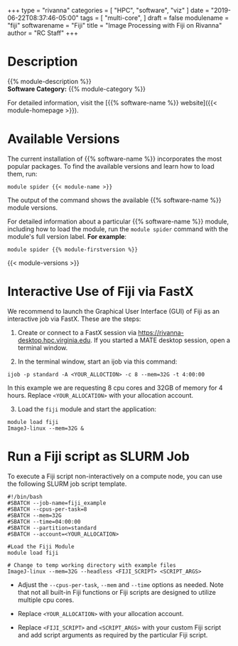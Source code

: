 +++
type = "rivanna"
categories = [
  "HPC",
  "software",
  "viz"
]
date = "2019-06-22T08:37:46-05:00"
tags = [
  "multi-core",
]
draft = false
modulename = "fiji"
softwarename = "Fiji"
title = "Image Processing with Fiji on Rivanna"
author = "RC Staff"
+++

# Description
{{% module-description %}}
<br>
**Software Category:** {{% module-category %}}

For detailed information, visit the [{{% software-name %}} website]({{< module-homepage >}}).

# Available Versions
The current installation of {{% software-name %}} incorporates the most popular packages. To find the available versions and learn how to load them, run:

```
module spider {{< module-name >}}
```

The output of the command shows the available {{% software-name %}} module versions.

For detailed information about a particular {{% software-name %}} module, including how to load the module, run the `module spider` command with the module's full version label. __For example__:
```
module spider {{% module-firstversion %}}
```

{{< module-versions >}}


# Interactive Use of Fiji via FastX

We recommend to launch the Graphical User Interface (GUI) of Fiji as an interactive job via FastX.  These are the steps:

1. Create or connect to a FastX session via https://rivanna-desktop.hpc.virginia.edu. If you started a MATE desktop session, open a terminal window.

2. In the terminal window, start an ijob via this command:
```
ijob -p standard -A <YOUR_ALLOCTION> -c 8 --mem=32G -t 4:00:00
```
In this example we are requesting 8 cpu cores and 32GB of memory for 4 hours. Replace `<YOUR_ALLOCATION>` with your allocation account.

3. Load the `fiji` module and start the application: 

```
module load fiji
ImageJ-linux --mem=32G &
```

# Run a Fiji script as SLURM Job

To execute a Fiji script non-interactively on a compute node, you can use the following SLURM job script template.

```
#!/bin/bash
#SBATCH --job-name=fiji_example
#SBATCH --cpus-per-task=8
#SBATCH --mem=32G
#SBATCH --time=04:00:00
#SBATCH --partition=standard
#SBATCH --account=<YOUR_ALLOCATION>

#Load the Fiji Module
module load fiji

# Change to temp working directory with example files
ImageJ-linux --mem=32G --headless <FIJI_SCRIPT> <SCRIPT_ARGS>
```

* Adjust the `--cpus-per-task`, `--mem` and `--time` options as needed. Note that not all built-in Fiji functions or Fiji scripts are designed to utilize multiple cpu cores.
 
* Replace `<YOUR_ALLOCATION>` with your allocation account.

* Replace `<FIJI_SCRIPT>` and `<SCRIPT_ARGS>` with your custom Fiji script and add script arguments as required by the particular Fiji script.
